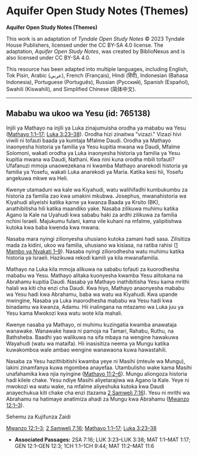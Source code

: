 # Aquifer Open Study Notes (Themes)

**Aquifer Open Study Notes (Themes)**

This work is an adaptation of *Tyndale Open Study Notes* © 2023 Tyndale House Publishers, licensed under the CC BY\-SA 4\.0 license. The adaptation, *Aquifer Open Study Notes*, was created by BiblioNexus and is also licensed under CC BY\-SA 4\.0\.

This resource has been adapted into multiple languages, including English, Tok Pisin, Arabic (عربي), French (Français), Hindi (हिंदी), Indonesian (Bahasa Indonesia), Portuguese (Português), Russian (Русский), Spanish (Español), Swahili (Kiswahili), and Simplified Chinese (简体中文).



--------------------------------

## Mababu wa ukoo wa  Yesu (id: 765138)

Injili ya Mathayo na injili ya Luka zinajumuisha orodha ya mababu wa Yesu ([Mathayo 1:1–17](https://ref.ly/Matt1:1-Matt1:17); [Luka 3:23–38](https://ref.ly/Luke3:23-Luke3:38)). Orodha hizi zinaitwa "vizazi." Vizazi hivi viwili ni tofauti baada ya kumtaja Mfalme Daudi. Orodha ya Mathayo inaonyesha historia ya familia ya Yesu kupitia mwana wa Daudi, Mfalme Solomoni, wakati orodha ya Luka inaonyesha historia ya familia ya Yesu kupitia mwana wa Daudi, Nathani. Kwa nini kuna orodha mbili tofauti? Ufafanuzi mmoja unaowezekana ni kwamba Mathayo anarekodi historia ya familia ya Yosefu, wakati Luka anarekodi ya Maria. Katika kesi hii, Yosefu angekuwa mkwe wa Heli.

Kwenye utamaduni wa kale wa Kiyahudi, watu walihifadhi kumbukumbu za historia za familia zao kwa umakini mkubwa. Josephus, mwanahistoria wa Kiyahudi aliyeishi katika karne ya kwanza Baada ya Krsito (BK), anathibitisha hili katika maandiko yake. Nasaba zilikuwa muhimu katika Agano la Kale na Uyahudi kwa sababu haki za ardhi zilikuwa za familia nchini Israeli. Majukumu fulani, kama vile kuhani na mfalme, yalipitishwa kutoka kwa baba kwenda kwa mwana.

Nasaba mara nyingi zilionyesha uhusiano kutoka zamani hadi sasa. Zilisitiza mada za kidini, ukoo wa familia, uhusiano wa kisiasa, na ratiba rahisi ([1 Mambo ya Nyakati 1–9](https://ref.ly/1Chr1:1-1Chr9:44)). Nasaba nyingi ziliorodhesha watu muhimu katika historia ya Israeli. Hazikuwa rekodi kamili ya kila mwanafamilia.

Mathayo na Luka kila mmoja alikuwa na sababu tofauti za kuorodhesha mababu wa Yesu. Mathayo alitaka kuonyesha kwamba Yesu alitokana na Abrahamu kupitia Daudi. Nasaba ya Mathayo inathibitisha Yesu kama mrithi halali wa kiti cha enzi cha Daudi. Kwa hiyo, Mathayo anaonyesha mababu wa Yesu hadi kwa Abrahamu, baba wa watu wa Kiyahudi. Kwa upande mwingine, Nasaba ya Luka inaorodhesha mababu wa Yesu hadi kwa binadamu wa kwanza, Adamu. Hii inalingana na mtazamo wa Luka juu ya Yesu kama Mwokozi kwa watu wote kila mahali.

Kwenye nasaba ya Mathayo, ni muhimu kuzingatia kwamba anawataja wanawake. Wanawake hawa ni pamoja na Tamari, Rahabu, Ruthu, na Bathsheba. Baadhi yao walikuwa na sifa mbaya na wengine hawakuwa Wayahudi (watu wa mataifa). Hii inasisitiza neema ya Mungu katika kuwakomboa wale ambao wengine wanawaona kuwa hawastahili.

Nasaba za Yesu hazithibitishi kwamba yeye ni Masihi (mteule wa Mungu), lakini zinamfanya kuwa mgombea anayefaa. Utambulisho wake kama Masihi unafahamika kwa njia nyingine ([Mathayo 11:2–6](https://ref.ly/Matt11:2-Matt11:6)). Mungu aliongoza historia hadi kilele chake. Yesu ndiye Masihi aliyetarajiwa wa Agano la Kale. Yeye ni mwokozi wa watu wake, na mfalme aliyeshuka kutoka kwa Daudi anayechukua kiti chake cha enzi (tazama [2 Samweli 7:16](https://ref.ly/2Sam7:16)). Yesu ni mrithi wa Abrahamu na hatimaye anatimiza ahadi za Mungu kwa Abrahamu ([Mwanzo 12:1–3](https://ref.ly/Gen12:1-Gen12:3)).

Sehemu za Kujifunza Zaidi

[Mwanzo 12:1–3](https://ref.ly/Gen12:1-Gen12:3); [2 Samweli 7:16](https://ref.ly/2Sam7:16); [Mathayo 1:1–17](https://ref.ly/Matt1:1-Matt1:17); [Luka 3:23–38](https://ref.ly/Luke3:23-Luke3:38)

* **Associated Passages:** 2SA 7:16; LUK 3:23–LUK 3:38; MAT 1:1–MAT 1:17; GEN 12:1–GEN 12:3; 1CH 1:1–1CH 9:44; MAT 11:2–MAT 11:6

